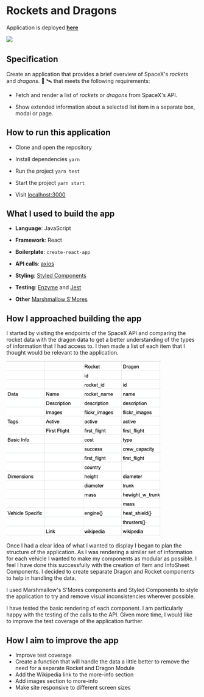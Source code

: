 # Rockets and Dragons

Application is deployed [**here**](http://rockets-and-dragons.surge.sh/)

<img src="./images/app.gif" width="600" />

## Specification

Create an application that provides a brief overview of SpaceX's _rockets_ and _dragons_. 🚀  🛰 that meets the following requirements:

- Fetch and render a list of _rockets_ or _dragons_ from SpaceX's API.
  
- Show extended information about a selected list item in a separate box, modal or page.

## How to run this application

* Clone and open the repository

* Install dependencies ```yarn```
  
* Run the project  ```yarn test```

* Start the project  ```yarn start```

* Visit [localhost:3000](http://localhost:3000)

## What I used to build the app

* **Language**: JavaScript

* **Framework**: React

* **Boilerplate**: `create-react-app`

* **API calls**: [axios](https://github.com/axios/axios)

* **Styling**: [Styled Components](https://styled-components.com/)

* **Testing**: [Enzyme](https://github.com/enzymejs/enzyme) and [Jest](https://github.com/facebook/jest)

* **Other** [Marshmallow S'Mores](https://github.com/marshmallow-insurance/smores-react)

## How I approached building the app

I started by visiting the endpoints of the SpaceX API and comparing the rocket data with the dragon data to get a better understanding of the types of information that I had access to. I then made a list of each item that I thought would be relevant to the application.

![](./images/APIData.png)

Once I had a clear idea of what I wanted to display I began to plan the structure of the application. As I was rendering a similar set of information for each vehicle I wanted to make my components as modular as possible. I feel I have done this successfully with the creation of Item and InfoSheet Components. I decided to create separate Dragon and Rocket components to help in handling the data.

I used Marshmallow's S'Mores components and Styled Components to style the application to try and remove visual inconsistencies wherever possible.

I have tested the basic rendering of each component. I am particularly happy with the testing of the calls to the API. Given more time, I would like to improve the test coverage of the application further.

## How I aim to improve the app

* Improve test coverage
* Create a function that will handle the data a little better to remove the need for a separate Rocket and Dragon Module
* Add the Wikipedia link to the more-info section
* Add images section to more-info
* Make site responsive to different screen sizes